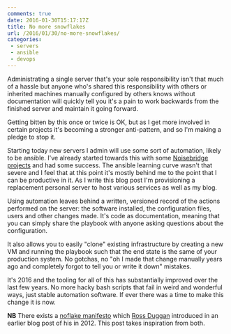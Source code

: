 ```yaml
---
comments: true
date: 2016-01-30T15:17:17Z
title: No more snowflakes
url: /2016/01/30/no-more-snowflakes/
categories:
 - servers
 - ansible
 - devops
---
```


Administrating a single server that's your sole responsibility isn't that much of a
hassle but anyone who's shared this responsibility with others or inherited
machines manually configured by others knows without documentation will quickly
tell you it's a pain to work backwards from the finished server and maintain it
going forward. 

Getting bitten by this once or twice is OK, but as I get more involved in certain projects
it's becoming a stronger anti-pattern, and so I'm making a pledge to stop it. 

Starting today new servers I admin will use some sort of automation, likely to
be ansible. I've already started towards this with some
[Noisebridge projects](https://github.com/patrickod/noisebridge-ansible) and had
some success. The ansible learning curve wasn't that severe and I feel that at
this point it's mostly behind me to the point that I can be productive in it. As
I write this blog post I'm provisioning a replacement personal server to host
various services as well as my blog. 

Using automation leaves behind a written, versioned record of the actions
performed on the server: the software installed, the configuration files, users
and other changes made. It's code as documentation, meaning that you can simply
share the playbook with anyone asking questions about the configuration.

It also allows you to easily "clone" existing infrastructure by creating a new
VM and running the playbook such that the end state is the same of your
production system. No gotchas, no "oh I made that change manually years ago and
completely forgot to tell you or write it down" mistakes.

It's 2016 and the tooling for all of this has substantially improved over the
last few years. No more hacky bash scripts that fail in weird and wonderful
ways, just stable automation software. If ever there was a time to make this
change it is now.

**NB** There exists a [noflake manifesto](http://noflake.org) which
  [Ross Duggan](http://rossduggan.ie/blog/infrastructure/the-noflake-manifesto/index.html)
  introduced in an earlier blog post of his in 2012. This post takes inspiration
  from both.
